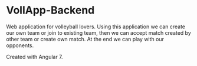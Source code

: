 # VollApp-Backend
Web application for volleyball lovers. Using this application we can create our own team or join to existing team, then we can accept match created by other team or create own match. At the end we can play with our opponents.

Created with Angular 7.
